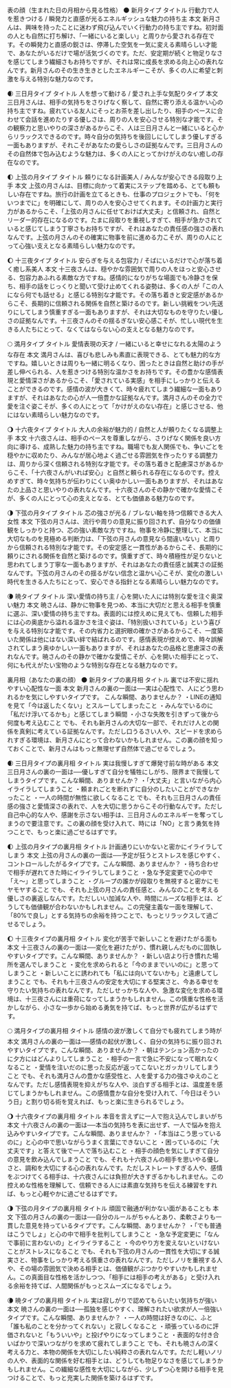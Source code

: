 表の顔（生まれた日の月相から見る性格）
🌑 新月タイプ
タイトル 行動力で人を惹きつける / 瞬発力と直感が光るエネルギッシュな魅力の持ち主
本文 新月さんは、興味を持ったことに迷わず飛び込んでいく行動力の持ち主ですね。初対面の人とも自然に打ち解け、「一緒にいると楽しい」と周りから愛される存在です。その瞬発力と直感の鋭さは、停滞した空気を一気に変える素晴らしい才能で、あなたがいるだけで場が活気づくのです。ただ、安定期が続くと物足りなさを感じてしまう繊細さもお持ちですが、それは常に成長を求める向上心の表れなんです。新月さんのその生き生きとしたエネルギーこそが、多くの人に希望と刺激を与える特別な魅力なのです。

🌒 三日月タイプ
タイトル 人を想って動ける / 愛され上手な気配りタイプ
本文 三日月さんは、相手の気持ちをさりげなく察して、自然に寄り添える温かい心の持ち主ですね。疲れている友人にそっとお茶を差し出したり、相手のペースに合わせて会話を進めたりする優しさは、周りの人を安心させる特別な才能です。その観察力と思いやりの深さがあるからこそ、人は三日月さんと一緒にいると心からリラックスできるのです。時々自分の気持ちを後回しにしてしまう優しすぎる一面もありますが、それこそがあなたの愛らしさの証拠なんです。三日月さんのその自然体で包み込むような魅力は、多くの人にとってかけがえのない癒しの存在なのです。

🌓 上弦の月タイプ
タイトル 頼りになる計画美人 / みんなが安心できる段取り上手
本文 上弦の月さんは、目標に向かって着実にステップを踏める、とても頼もしい存在ですね。旅行の計画を立てるときも、仕事のプロジェクトでも、「何をいつまでに」を明確にして、周りの人を安心させてくれます。その計画力と実行力があるからこそ、「上弦の月さんに任せておけば大丈夫」と信頼され、自然とリーダー的存在になるのです。たまに段取りを重視しすぎて、相手が急かされていると感じてしまう丁寧さもお持ちですが、それはあなたの責任感の強さの表れなんです。上弦の月さんのその確実に物事を前に進める力こそが、周りの人にとって心強い支えとなる素晴らしい魅力なのです。

🌔 十三夜タイプ
タイトル 安らぎを与える包容力 / そばにいるだけで心が落ち着く癒し系美人
本文 十三夜さんは、穏やかな雰囲気で周りの人をほっと安心させる、包容力あふれる素敵な方ですね。感情的になりがちな場面でも冷静さを保ち、相手の話をじっくりと聞いて受け止めてくれる姿勢は、多くの人が「この人になら何でも話せる」と感じる特別な才能です。その落ち着きと安定感があるからこそ、長期的に信頼される関係を自然と築けるのです。新しい挑戦をつい先送りにしてしまう慎重すぎる一面もありますが、それは大切なものを守りたい優しさの証拠なんです。十三夜さんのその揺るぎない安心感こそが、忙しい現代を生きる人たちにとって、なくてはならない心の支えとなる魅力なのです。

🌕 満月タイプ
タイトル 愛情表現の天才 / 一緒にいると幸せになれる太陽のような存在
本文 満月さんは、喜びも悲しみも素直に表現できる、とても魅力的な方ですね。嬉しいときは周りも一緒に明るくなり、困ったときは自然と助けの手が差し伸べられる、人を惹きつける特別な温かさをお持ちです。その豊かな感情表現と愛情深さがあるからこそ、「愛されている実感」を相手にしっかりと伝えることができるのです。感情の波が大きくて、時々疲れてしまう繊細な一面もありますが、それはあなたの心が人一倍豊かな証拠なんです。満月さんのその全力で愛を注ぐ姿こそが、多くの人にとって「かけがえのない存在」と感じさせる、他にはない素晴らしい魅力なのです。

🌖 十六夜タイプ
タイトル 大人の余裕が魅力的 / 自然と人が頼りたくなる調整上手
本文 十六夜さんは、相手のペースを尊重しながら、さりげなく関係を良い方向に導ける、成熟した魅力の持ち主ですね。職場でも友人関係でも、争いごとを穏やかに収めたり、みんなが居心地よく過ごせる雰囲気を作ったりする調整力は、周りから深く信頼される特別な才能です。その落ち着きと配慮深さがあるからこそ、「十六夜さんがいれば安心」と自然と頼られる存在になるのです。控えめすぎて、時々気持ちが伝わりにくい奥ゆかしい一面もありますが、それはあなたの上品さと思いやりの表れなんです。十六夜さんのその静かで確かな愛情こそが、多くの人にとって心の支えとなる、とても価値ある魅力なのです。

🌗 下弦の月タイプ
タイトル 芯の強さが光る / ブレない軸を持つ信頼できる大人女性
本文 下弦の月さんは、流行や周りの意見に振り回されず、自分なりの価値観をしっかりと持つ、芯の強い素敵な方ですね。物事を冷静に整理して、本当に大切なものを見極める判断力は、「下弦の月さんの意見なら間違いない」と周りから信頼される特別な才能です。その安定感と一貫性があるからこそ、長期的に頼りにされる関係を自然と築けるのです。慎重すぎて、時々積極性が足りないと思われてしまう丁寧な一面もありますが、それはあなたの責任感と誠実さの証拠なんです。下弦の月さんのその揺るがない信念と温かい心こそが、変化の激しい時代を生きる人たちにとって、安心できる指針となる素晴らしい魅力なのです。

🌘 暁タイプ
タイトル 深い愛情の持ち主 / 心を開いた人には特別な愛を注ぐ奥深い魅力
本文 暁さんは、静かに物事を見つめ、本当に大切だと思える相手を慎重に選ぶ、深い愛情の持ち主ですね。表面的には控えめに見えても、信頼した相手には心の奥底から溢れる温かさを注ぐ姿は、「特別扱いされている」という喜びを与える特別な才能です。その内省力と選択眼の確かさがあるからこそ、一度築いた関係は他にはない深い絆で結ばれるのです。感情表現が控えめで、時々誤解されてしまう奥ゆかしい一面もありますが、それはあなたの品格と思慮深さの表れなんです。暁さんのその静かで確かな愛情こそが、心を開いた相手にとって、何にも代えがたい宝物のような特別な存在となる魅力なのです。




裏月相（あなたの裏の顔）
🌑 新月タイプの裏月相
タイトル 裏では不安に揺れやすい心配性な一面
本文 新月さんの裏の一面は──実は心配性で、人にどう思われるかを気にしやすいタイプです。
こんな瞬間、ありませんか？
・LINEの通知を見て「今は返したくない」とスルーしてしまったこと
・みんなでいるのに「私だけ浮いてるかも」と感じてしまう瞬間
・小さな失敗を引きずって後から何度も考え込むこと
でも、それも新月さんの大切な一部で、それだけ人との関係を真剣に考えている証拠なんです。ただし口うるさい人や、スピードを求められすぎる環境は、新月さんにとって合わないかもしれません。この裏の顔を知っておくことで、新月さんはもっと無理せず自然体で過ごせるでしょう。

🌒 三日月タイプの裏月相
タイトル 実は我慢しすぎて爆発寸前な時がある
本文 三日月さんの裏の一面は──優しすぎて自分を犠牲にしがち、限界まで我慢してしまうタイプです。こんな瞬間、ありませんか？
・「大丈夫」と言いながら内心イライラしてしまうこと
・頼まれごとを断れずに自分のしたいことができなかったこと
・一人の時間が無性に欲しくなること
でも、それも三日月さんの責任感の強さと愛情深さの表れで、人を大切に思うからこその行動なんです。ただし自己中心的な人や、感謝を示さない相手は、三日月さんのエネルギーを奪ってしまうので要注意です。この裏の顔を受け入れて、時には「NO」と言う勇気を持つことで、もっと楽に過ごせるはずです。

🌓 上弦の月タイプの裏月相
タイトル 計画通りにいかないと密かにイライラしてしまう
本文 上弦の月さんの裏の一面は──予定が狂うとストレスを感じやすく、コントロールしたがるタイプです。こんな瞬間、ありませんか？
・待ち合わせで相手が遅れてきた時にイライラしてしまうこと
・急な予定変更で心の中で「え〜」と思ってしまうこと
・グループの誰かが段取りを無視すると密かにモヤモヤすること
でも、それも上弦の月さんの責任感と、みんなのことを考える優しさの裏返しなんです。ただしいい加減な人や、時間にルーズな相手とは、どうしても価値観が合わないかもしれません。この完璧主義な一面を理解して、「80%で良し」とする気持ちの余裕を持つことで、もっとリラックスして過ごせるでしょう。

🌔 十三夜タイプの裏月相
タイトル 変化が苦手で新しいことを避けたがる面も
本文 十三夜さんの裏の一面は──変化を避けたがり、慣れ親しんだものに固執しやすいタイプです。こんな瞬間、ありませんか？
・新しい店より行き慣れた場所を選んでしまうこと
・変化を求められると「今のままでいいのに」と思ってしまうこと
・新しいことに誘われても「私には向いてないかも」と遠慮してしまうこと
でも、それも十三夜さんの安定を大切にする堅実さと、今ある幸せを守りたい気持ちの表れなんです。ただしせっかちな人や、急激な変化を求める環境は、十三夜さんには重荷になってしまうかもしれません。この慎重な性格を活かしながら、小さな一歩から始める勇気を持てば、もっと世界が広がるはずです。

🌕 満月タイプの裏月相
タイトル 感情の波が激しくて自分でも疲れてしまう時が
本文 満月さんの裏の一面は──感情の起伏が激しく、自分の気持ちに振り回されやすいタイプです。こんな瞬間、ありませんか？
・朝はテンション高かったのに夕方にはどんよりしてしまうこと
・相手の一言で急に不安になって眠れなくなること
・愛情を注いだのに思った反応が返ってこないとガッカリしてしまうこと
でも、それも満月さんの豊かな感受性と、人を愛する力の強さゆえのことなんです。ただし感情表現を抑えがちな人や、淡白すぎる相手とは、温度差を感じてしまうかもしれません。この感情豊かな自分を受け入れて、「今日はそういう日」と割り切る術を覚えれば、もっと楽に生きられるでしょう。

🌖 十六夜タイプの裏月相
タイトル 本音を言えずに一人で抱え込んでしまいがち
本文 十六夜さんの裏の一面は──本当の気持ちを表に出せず、一人で悩みを抱え込みやすいタイプです。こんな瞬間、ありませんか？
・「本当はこう思っているのに」と心の中で思いながらうまく言葉にできないこと
・困っているのに「大丈夫です」と答えて後で一人で落ち込むこと
・相手の顔色を気にしすぎて自分の意見を飲み込んでしまうこと
でも、それも十六夜さんの相手を思いやる優しさと、調和を大切にする心の表れなんです。ただしストレートすぎる人や、感情をぶつけてくる相手は、十六夜さんには負担が大きすぎるかもしれません。この控えめな性格を理解して、信頼できる人には素直な気持ちを伝える練習をすれば、もっと心軽やかに過ごせるはずです。

🌗 下弦の月タイプの裏月相
タイトル 頑固で融通が利かない面があることも
本文 下弦の月さんの裏の一面は──自分のルールがちゃんとあり、柔軟さよりも一貫した意見を持っているタイプです。こんな瞬間、ありませんか？
・「でも普通はこうでしょ」と心の中で相手を批判してしまうこと
・急な予定変更に「なんで事前に言わないの」とイライラすること
・今のやり方を変えないといけないことがストレスになること
でも、それも下弦の月さんの一貫性を大切にする誠実さと、物事をしっかり考える慎重さの表れなんです。ただしノリを重視する人や、その場の雰囲気で決める相手とは、価値観がぶつかりやすいかもしれません。この真面目な性格を活かしつつ、「相手には相手の考えがある」と受け入れる余裕を持てば、人間関係がもっとスムーズになるでしょう。

🌘 暁タイプの裏月相
タイトル 実は寂しがりで認めてもらいたい気持ちが強い
本文 暁さんの裏の一面は──孤独を感じやすく、理解されたい欲求が人一倍強いタイプです。こんな瞬間、ありませんか？
・一人の時間は好きなのに、ふと「誰も私のことを分かってくれない」と寂しくなること
・頑張っているのに評価されないと「もういいや」と投げやりになってしまうこと
・表面的な付き合いばかりで深いつながりを求めて疲れてしまうこと
でも、それも暁さんの深く考える力と、本物の関係を大切にしたい純粋さの表れなんです。ただし軽いノリの人や、表面的な関係を好む相手とは、どうしても物足りなさを感じてしまうかもしれません。この繊細な感性を大切にしながら、少しずつ心を開ける相手を見つけることで、もっと充実した関係を築けるはずです。
